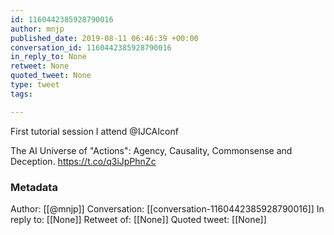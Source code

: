 ```yaml
---
id: 1160442385928790016
author: mnjp
published_date: 2019-08-11 06:46:39 +00:00
conversation_id: 1160442385928790016
in_reply_to: None
retweet: None
quoted_tweet: None
type: tweet
tags:

---
```


First tutorial session I attend @IJCAIconf

The AI Universe of "Actions": Agency, Causality, Commonsense and Deception. https://t.co/q3iJpPhnZc

### Metadata

Author: [[@mnjp]]
Conversation: [[conversation-1160442385928790016]]
In reply to: [[None]]
Retweet of: [[None]]
Quoted tweet: [[None]]
